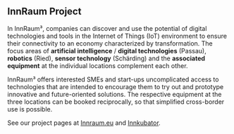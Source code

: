 ## InnRaum Project

In InnRaum³, companies can discover and use the potential of digital technologies and tools in the Internet of Things (IoT) environment to ensure their connectivity to an economy characterized by transformation. The focus areas of **artificial intelligence** / **digital technologies** (Passau), **robotics** (Ried), **sensor technology** (Schärding) and the **associated equipment** at the individual locations complement each other.

InnRaum³ offers interested SMEs and start-ups uncomplicated access to technologies that are intended to encourage them to try out and prototype innovative and future-oriented solutions. The respective equipment at the three locations can be booked reciprocally, so that simplified cross-border use is possible.

See our project pages at [Innraum.eu](https://innraum.eu) and [Innkubator](https://www.innkubator.de/about-us/gir.html).
